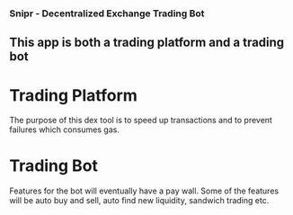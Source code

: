 ### Snipr - Decentralized Exchange Trading Bot
## This app is both a trading platform and a trading bot
# Trading Platform 
The purpose of this dex tool is to speed up transactions and to prevent failures which consumes gas. 

# Trading Bot
Features for the bot will eventually have a pay wall. Some of the features will be auto buy and sell, auto find new liquidity, sandwich trading etc.